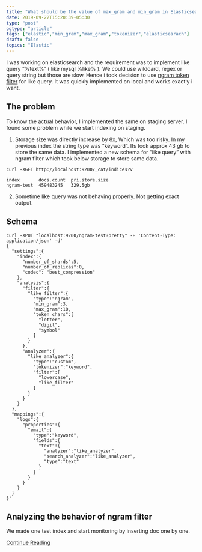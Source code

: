 ```yaml
---
title: "What should be the value of max_gram and min_gram in Elasticsearch?"
date: 2019-09-22T15:20:39+05:30
type: "post"
ogtype: "article"
tags: ["elastic","min_gram","max_gram","tokenizer","elasticsearach"]
draft: false
topics: "Elastic"
---
```


I was working on elasticsearch and the requirement was to implement like query “%text%” ( like mysql %like% ). We could use wildcard, regex or query string but those are slow. Hence i took decision to use [ngram token filter](https://www.elastic.co/guide/en/elasticsearch/reference/6.2/analysis-ngram-tokenfilter.html) for like query. It was quickly implemented on local and works exactly i want.

## The problem

To know the actual behavior, I implemented the same on staging server. I found some problem while we start indexing on staging.

1. Storage size was directly increase by 8x, Which was too risky. In my previous index the string type was “keyword”. Its took approx 43 gb to store the same data. I implemented a new schema for “like query” with ngram filter which took below storage to store same data.

```
curl -XGET http://localhost:9200/_cat/indices?v

index       docs.count  pri.store.size
ngram-test  459483245   329.5gb

```

2. Sometime like query was not behaving properly. Not getting exact output.

## Schema

```
curl -XPUT "localhost:9200/ngram-test?pretty" -H 'Content-Type: application/json' -d'
{
  "settings":{
    "index":{
      "number_of_shards":5,
      "number_of_replicas":0,
      "codec": "best_compression"
    },
    "analysis":{
      "filter":{
        "like_filter":{
          "type":"ngram",
          "min_gram":3,
          "max_gram":10,
          "token_chars":[
            "letter",
            "digit",
            "symbol"
          ]
        }
      },
      "analyzer":{
        "like_analyzer":{
          "type":"custom",
          "tokenizer":"keyword",
          "filter":[
            "lowercase",
            "like_filter"
          ]
        }
      }
    }
  },
  "mappings":{
    "logs":{
      "properties":{
        "email":{
          "type":"keyword",
          "fields":{
            "text":{
              "analyzer":"like_analyzer",
              "search_analyzer":"like_analyzer",
              "type":"text"
            }
          }
        }
      }
    }
  }
}'
```

## Analyzing the behavior of ngram filter

We made one test index and start monitoring by inserting doc one by one.

[Continue Reading](https://medium.com/@ashishstiwari/what-should-be-the-value-of-max-gram-and-min-gram-in-elasticsearch-f091404c9a14)


